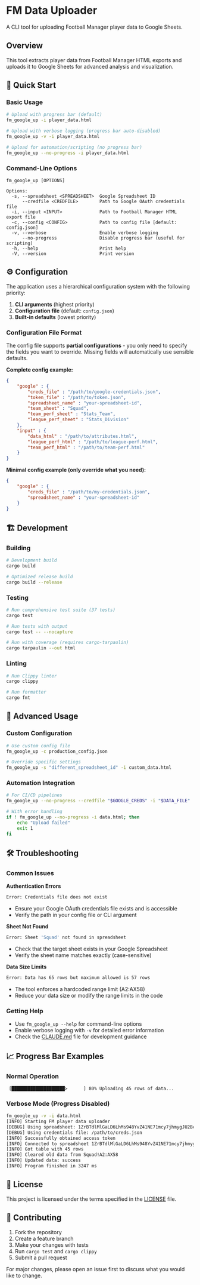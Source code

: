 # FM Data Uploader

A  CLI tool for uploading Football Manager player data to Google Sheets.

## Overview
This tool extracts player data from Football Manager HTML exports and uploads it to Google Sheets for advanced analysis and visualization.

## 🚀 Quick Start

### Basic Usage
```bash
# Upload with progress bar (default)
fm_google_up -i player_data.html

# Upload with verbose logging (progress bar auto-disabled)
fm_google_up -v -i player_data.html

# Upload for automation/scripting (no progress bar)
fm_google_up --no-progress -i player_data.html
```

### Command-Line Options
```
fm_google_up [OPTIONS]

Options:
  -s, --spreadsheet <SPREADSHEET>  Google Spreadsheet ID
      --credfile <CREDFILE>        Path to Google OAuth credentials file
  -i, --input <INPUT>              Path to Football Manager HTML export file
  -c, --config <CONFIG>            Path to config file [default: config.json]
  -v, --verbose                    Enable verbose logging
      --no-progress                Disable progress bar (useful for scripting)
  -h, --help                       Print help
  -V, --version                    Print version
```

## ⚙️ Configuration

The application uses a hierarchical configuration system with the following priority:
1. **CLI arguments** (highest priority)
2. **Configuration file** (default: `config.json`)
3. **Built-in defaults** (lowest priority)

### Configuration File Format

The config file supports **partial configurations** - you only need to specify the fields you want to override. Missing fields will automatically use sensible defaults.

**Complete config example:**
```json
{
    "google" : {
        "creds_file" : "/path/to/google-credentials.json",
        "token_file" : "/path/to/token.json",
        "spreadsheet_name" : "your-spreadsheet-id",
        "team_sheet" : "Squad",
        "team_perf_sheet" : "Stats_Team",
        "league_perf_sheet" : "Stats_Division"
    },
    "input" : {
        "data_html" : "/path/to/attributes.html",
        "league_perf_html" : "/path/to/league-perf.html",
        "team_perf_html" : "/path/to/team-perf.html"
    }
}
```

**Minimal config example (only override what you need):**
```json
{
    "google" : {
        "creds_file" : "/path/to/my-credentials.json",
        "spreadsheet_name" : "your-spreadsheet-id"
    }
}
```

## 🏗️ Development

### Building
```bash
# Development build
cargo build

# Optimized release build
cargo build --release
```

### Testing
```bash
# Run comprehensive test suite (37 tests)
cargo test

# Run tests with output
cargo test -- --nocapture

# Run with coverage (requires cargo-tarpaulin)
cargo tarpaulin --out html
```

### Linting
```bash
# Run Clippy linter
cargo clippy

# Run formatter
cargo fmt
```

## 🔧 Advanced Usage

### Custom Configuration
```bash
# Use custom config file
fm_google_up -c production_config.json

# Override specific settings
fm_google_up -s "different_spreadsheet_id" -i custom_data.html
```

### Automation Integration
```bash
# For CI/CD pipelines
fm_google_up --no-progress --credfile "$GOOGLE_CREDS" -i "$DATA_FILE"

# With error handling
if ! fm_google_up --no-progress -i data.html; then
    echo "Upload failed"
    exit 1
fi
```

## 🛠️ Troubleshooting

### Common Issues

**Authentication Errors**
```bash
Error: Credentials file does not exist
```
- Ensure your Google OAuth credentials file exists and is accessible
- Verify the path in your config file or CLI argument

**Sheet Not Found**
```bash
Error: Sheet 'Squad' not found in spreadsheet
```
- Check that the target sheet exists in your Google Spreadsheet
- Verify the sheet name matches exactly (case-sensitive)

**Data Size Limits**
```bash
Error: Data has 65 rows but maximum allowed is 57 rows
```
- The tool enforces a hardcoded range limit (A2:AX58)
- Reduce your data size or modify the range limits in the code

### Getting Help

- Use `fm_google_up --help` for command-line options
- Enable verbose logging with `-v` for detailed error information
- Check the [CLAUDE.md](CLAUDE.md) file for development guidance

## 📈 Progress Bar Examples

### Normal Operation
```
 [████████████████████>      ] 80% Uploading 45 rows of data...
```

### Verbose Mode (Progress Disabled)
```bash
fm_google_up -v -i data.html
[INFO] Starting FM player data uploader
[DEBUG] Using spreadsheet: 1ZrBTdlMlGaLD6LhMs948YvZ41NE71mcy7jhmygJU2Bc
[DEBUG] Using credentials file: /path/to/creds.json
[INFO] Successfully obtained access token
[INFO] Connected to spreadsheet 1ZrBTdlMlGaLD6LhMs948YvZ41NE71mcy7jhmygJU2Bc
[INFO] Got table with 45 rows
[INFO] Cleared old data from Squad!A2:AX58
[INFO] Updated data: success
[INFO] Program finished in 3247 ms
```

## 📄 License

This project is licensed under the terms specified in the [LICENSE](LICENSE) file.

## 🤝 Contributing

1. Fork the repository
2. Create a feature branch
3. Make your changes with tests
4. Run `cargo test` and `cargo clippy`
5. Submit a pull request

For major changes, please open an issue first to discuss what you would like to change.
